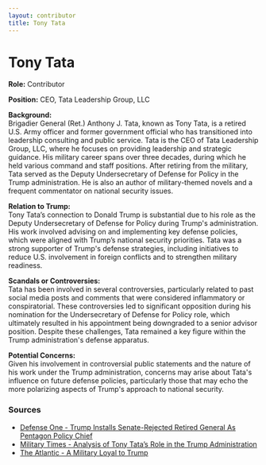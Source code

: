 ```yaml
---
layout: contributor
title: Tony Tata
---
```


# Tony Tata

**Role:** Contributor

**Position:** CEO, Tata Leadership Group, LLC

**Background:**  
Brigadier General (Ret.) Anthony J. Tata, known as Tony Tata, is a retired U.S. Army officer and former government official who has transitioned into leadership consulting and public service. Tata is the CEO of Tata Leadership Group, LLC, where he focuses on providing leadership and strategic guidance. His military career spans over three decades, during which he held various command and staff positions. After retiring from the military, Tata served as the Deputy Undersecretary of Defense for Policy in the Trump administration. He is also an author of military-themed novels and a frequent commentator on national security issues.

**Relation to Trump:**  
Tony Tata’s connection to Donald Trump is substantial due to his role as the Deputy Undersecretary of Defense for Policy during Trump's administration. His work involved advising on and implementing key defense policies, which were aligned with Trump’s national security priorities. Tata was a strong supporter of Trump's defense strategies, including initiatives to reduce U.S. involvement in foreign conflicts and to strengthen military readiness.

**Scandals or Controversies:**  
Tata has been involved in several controversies, particularly related to past social media posts and comments that were considered inflammatory or conspiratorial. These controversies led to significant opposition during his nomination for the Undersecretary of Defense for Policy role, which ultimately resulted in his appointment being downgraded to a senior advisor position. Despite these challenges, Tata remained a key figure within the Trump administration's defense apparatus.

**Potential Concerns:**  
Given his involvement in controversial public statements and the nature of his work under the Trump administration, concerns may arise about Tata's influence on future defense policies, particularly those that may echo the more polarizing aspects of Trump's approach to national security.

### Sources
- [Defense One - Trump Installs Senate-Rejected Retired General As Pentagon Policy Chief](https://www.defenseone.com/policy/2020/11/anthony-tata-named-undersecretary-policy/169926/)
- [Military Times - Analysis of Tony Tata’s Role in the Trump Administration](https://www.militarytimes.com/pentagon/2020/04/23/tata-retired-army-general-and-fox-contributor-to-be-dod-policy-head-reports/?contentFeatureId=f0fmoahPVC2AbfL-2-1-8&contentQuery=%7B%22includeSections%22%3A%22%2Fhome%22%2C%22excludeSections%22%3A%22%22%2C%22feedSize%22%3A10%2C%22feedOffset%22%3A185%7D)
- [The Atlantic - A Military Loyal to Trump](https://www.theatlantic.com/magazine/archive/2024/01/trump-defense-department-military-loyalty/676140/)